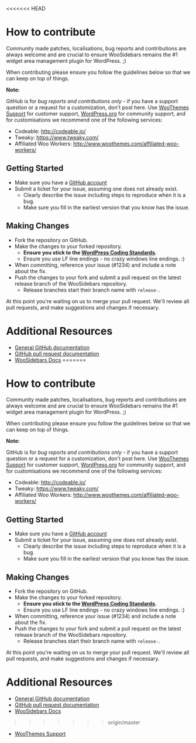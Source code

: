 <<<<<<< HEAD
# How to contribute

Community made patches, localisations, bug reports and contributions are always welcome and are crucial to ensure WooSidebars remains the #1 widget area management plugin for WordPress. ;)

When contributing please ensure you follow the guidelines below so that we can keep on top of things.

__Note:__

GitHub is for *bug reports and contributions only* - if you have a support question or a request for a customization, don't post here. Use [WooThemes Support](http://support.woothemes.com) for customer support, [WordPress.org](http://wordpress.org/support/plugin/woosidebars) for community support, and for customisations we recommend one of the following services:

- Codeable: http://codeable.io/
- Tweaky: https://www.tweaky.com/
- Affiliated Woo Workers: http://www.woothemes.com/affiliated-woo-workers/

## Getting Started

* Make sure you have a [GitHub account](https://github.com/signup/free)
* Submit a ticket for your issue, assuming one does not already exist.
  * Clearly describe the issue including steps to reproduce when it is a bug.
  * Make sure you fill in the earliest version that you know has the issue.

## Making Changes

* Fork the repository on GitHub.
* Make the changes to your forked repository.
  * **Ensure you stick to the [WordPress Coding Standards](http://codex.wordpress.org/WordPress_Coding_Standards).**
  * Ensure you use LF line endings - no crazy windows line endings. :)
* When committing, reference your issue (#1234) and include a note about the fix.
* Push the changes to your fork and submit a pull request on the latest release branch of the WooSidebars repository.
  * Release branches start their branch name with `release-`.

At this point you're waiting on us to merge your pull request. We'll review all pull requests, and make suggestions and changes if necessary.

# Additional Resources

* [General GitHub documentation](http://help.github.com/)
* [GitHub pull request documentation](http://help.github.com/send-pull-requests/)
* [WooSidebars Docs](http://docs.woothemes.com/documentation/plugins/woosidebars/)
=======
# How to contribute

Community made patches, localisations, bug reports and contributions are always welcome and are crucial to ensure WooSidebars remains the #1 widget area management plugin for WordPress. ;)

When contributing please ensure you follow the guidelines below so that we can keep on top of things.

__Note:__

GitHub is for *bug reports and contributions only* - if you have a support question or a request for a customization, don't post here. Use [WooThemes Support](http://support.woothemes.com) for customer support, [WordPress.org](http://wordpress.org/support/plugin/woosidebars) for community support, and for customisations we recommend one of the following services:

- Codeable: http://codeable.io/
- Tweaky: https://www.tweaky.com/
- Affiliated Woo Workers: http://www.woothemes.com/affiliated-woo-workers/

## Getting Started

* Make sure you have a [GitHub account](https://github.com/signup/free)
* Submit a ticket for your issue, assuming one does not already exist.
  * Clearly describe the issue including steps to reproduce when it is a bug.
  * Make sure you fill in the earliest version that you know has the issue.

## Making Changes

* Fork the repository on GitHub.
* Make the changes to your forked repository.
  * **Ensure you stick to the [WordPress Coding Standards](http://codex.wordpress.org/WordPress_Coding_Standards).**
  * Ensure you use LF line endings - no crazy windows line endings. :)
* When committing, reference your issue (#1234) and include a note about the fix.
* Push the changes to your fork and submit a pull request on the latest release branch of the WooSidebars repository.
  * Release branches start their branch name with `release-`.

At this point you're waiting on us to merge your pull request. We'll review all pull requests, and make suggestions and changes if necessary.

# Additional Resources

* [General GitHub documentation](http://help.github.com/)
* [GitHub pull request documentation](http://help.github.com/send-pull-requests/)
* [WooSidebars Docs](http://docs.woothemes.com/documentation/plugins/woosidebars/)
>>>>>>> origin/master
* [WooThemes Support](http://support.woothemes.com/)